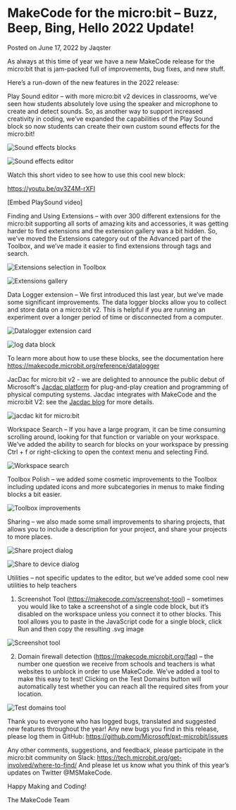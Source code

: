 # MakeCode for the micro:bit – Buzz, Beep, Bing, Hello 2022 Update!

Posted on June 17, 2022 by Jaqster

As always at this time of year we have a new MakeCode release for the micro:bit that is jam-packed full of improvements, bug fixes, and new stuff.

Here’s a run-down of the new features in the 2022 release:

Play Sound editor – with more micro:bit v2 devices in classrooms, we’ve seen how students absolutely love using the speaker and microphone to create and detect sounds. So, as another way to support increased creativity in coding, we’ve expanded the capabilities of the Play Sound block so now students can create their own custom sound effects for the micro:bit!

![Sound effects blocks](/static/blog/microbit/2022-release/play-sound-block.png)

![Sound effects editor](/static/blog/microbit/2022-release/play-sound-editor.png)

Watch this short video to see how to use this cool new block:

https://youtu.be/qv3Z4M-rXFI

[Embed PlaySound video]

Finding and Using Extensions – with over 300 different extensions for the micro:bit supporting all sorts of amazing kits and accessories, it was getting harder to find extensions and the extension gallery was a bit hidden. So, we’ve moved the Extensions category out of the Advanced part of the Toolbox, and we’ve made it easier to find extensions through tags and search.

![Extensions selection in Toolbox](/static/blog/microbit/2022-release/extensions-toolbox.png)

![Extensions gallery](/static/blog/microbit/2022-release/extensions.png)

Data Logger extension – We first introduced this last year, but we’ve made some significant improvements. The data logger blocks allow you to collect and store data on a micro:bit v2. This is helpful if you are running an experiment over a longer period of time or disconnected from a computer.

![Datalogger extension card](/static/blog/microbit/2022-release/datalogger-extension.png)

![log data block](/static/blog/microbit/2022-release/log-data-block.png)

To learn more about how to use these blocks, see the documentation here https://makecode.microbit.org/reference/datalogger

JacDac for micro:bit v2 - we are delighted to announce the public debut of Microsoft's [Jacdac platform](https://aka.ms/jacdac) for plug-and-play creation and programming of physical computing systems. Jacdac integrates with MakeCode and the micro:bit V2: see the [Jacdac blog]( https://microsoft.github.io/jacdac-docs/blog/jacdac-for-makecode-and-microbit/) for more details.

![jacdac kit for micro:bit](/static/blog/microbit/2022-release/kbkit.png)

Workspace Search – If you have a large program, it can be time consuming scrolling around, looking for that function or variable on your workspace. We’ve added the ability to search for blocks on your workspace by pressing Ctrl + f or right-clicking to open the context menu and selecting Find.

![Workspace search](/static/blog/microbit/2022-release/workspace-search.gif)

Toolbox Polish – we added some cosmetic improvements to the Toolbox including updated icons and more subcategories in menus to make finding blocks a bit easier.

![Toolbox improvements](/static/blog/microbit/2022-release/toolbox.png)

Sharing – we also made some small improvements to sharing projects, that allows you to include a description for your project, and share your projects to more places.

![Share project dialog](/static/blog/microbit/2022-release/share-project.png)

![Share to device dialog](/static/blog/microbit/2022-release/share-to-device.png)

Utilities – not specific updates to the editor, but we’ve added some cool new utilities to help teachers

1) Screenshot Tool (https://makecode.com/screenshot-tool) – sometimes you would like to take a screenshot of a single code block, but it’s disabled on the workspace unless you connect it to other blocks. This tool allows you to paste in the JavaScript code for a single block, click Run and then copy the resulting .svg image

![Screenshot tool](/static/blog/microbit/2022-release/screenshot-tool.png)

2) Domain firewall detection (https://makecode.microbit.org/faq) – the number one question we receive from schools and teachers is what websites to unblock in order to use MakeCode. We’ve added a tool to make this easy to test! Clicking on the Test Domains button will automatically test whether you can reach all the required sites from your location.

![Test domains tool](/static/blog/microbit/2022-release/test-domains.png)

Thank you to everyone who has logged bugs, translated and suggested new features throughout the year! Any new bugs you find in this release, please log them in GitHub: https://github.com/Microsoft/pxt-microbit/issues

Any other comments, suggestions, and feedback, please participate in the micro:bit community on Slack: https://tech.microbit.org/get-involved/where-to-find/ And please let us know what you think of this year’s updates on Twitter @MSMakeCode.

Happy Making and Coding!

The MakeCode Team